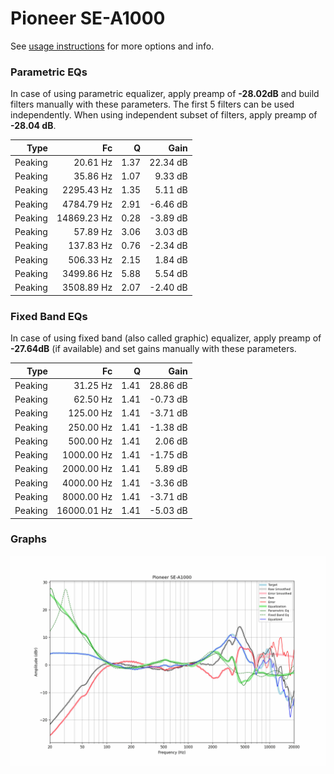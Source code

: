 # Pioneer SE-A1000
See [usage instructions](https://github.com/jaakkopasanen/AutoEq#usage) for more options and info.

### Parametric EQs
In case of using parametric equalizer, apply preamp of **-28.02dB** and build filters manually
with these parameters. The first 5 filters can be used independently.
When using independent subset of filters, apply preamp of **-28.04 dB**.

| Type    | Fc          |    Q | Gain     |
|--------:|------------:|-----:|---------:|
| Peaking | 20.61 Hz    | 1.37 | 22.34 dB |
| Peaking | 35.86 Hz    | 1.07 | 9.33 dB  |
| Peaking | 2295.43 Hz  | 1.35 | 5.11 dB  |
| Peaking | 4784.79 Hz  | 2.91 | -6.46 dB |
| Peaking | 14869.23 Hz | 0.28 | -3.89 dB |
| Peaking | 57.89 Hz    | 3.06 | 3.03 dB  |
| Peaking | 137.83 Hz   | 0.76 | -2.34 dB |
| Peaking | 506.33 Hz   | 2.15 | 1.84 dB  |
| Peaking | 3499.86 Hz  | 5.88 | 5.54 dB  |
| Peaking | 3508.89 Hz  | 2.07 | -2.40 dB |

### Fixed Band EQs
In case of using fixed band (also called graphic) equalizer, apply preamp of **-27.64dB**
(if available) and set gains manually with these parameters.

| Type    | Fc          |    Q | Gain     |
|--------:|------------:|-----:|---------:|
| Peaking | 31.25 Hz    | 1.41 | 28.86 dB |
| Peaking | 62.50 Hz    | 1.41 | -0.73 dB |
| Peaking | 125.00 Hz   | 1.41 | -3.71 dB |
| Peaking | 250.00 Hz   | 1.41 | -1.38 dB |
| Peaking | 500.00 Hz   | 1.41 | 2.06 dB  |
| Peaking | 1000.00 Hz  | 1.41 | -1.75 dB |
| Peaking | 2000.00 Hz  | 1.41 | 5.89 dB  |
| Peaking | 4000.00 Hz  | 1.41 | -3.36 dB |
| Peaking | 8000.00 Hz  | 1.41 | -3.71 dB |
| Peaking | 16000.01 Hz | 1.41 | -5.03 dB |

### Graphs
![](./Pioneer%20SE-A1000.png)